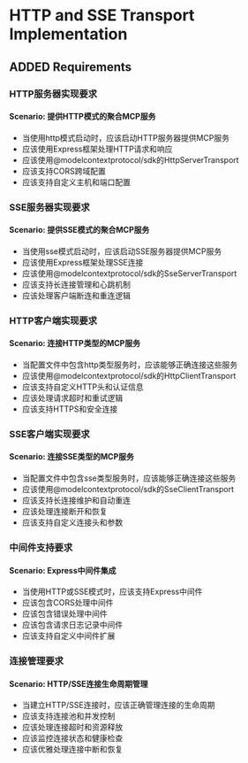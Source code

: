 # HTTP and SSE Transport Implementation

## ADDED Requirements

### HTTP服务器实现要求
#### Scenario: 提供HTTP模式的聚合MCP服务
- 当使用http模式启动时，应该启动HTTP服务器提供MCP服务
- 应该使用Express框架处理HTTP请求和响应
- 应该使用@modelcontextprotocol/sdk的HttpServerTransport
- 应该支持CORS跨域配置
- 应该支持自定义主机和端口配置

### SSE服务器实现要求
#### Scenario: 提供SSE模式的聚合MCP服务
- 当使用sse模式启动时，应该启动SSE服务器提供MCP服务
- 应该使用Express框架处理SSE连接
- 应该使用@modelcontextprotocol/sdk的SseServerTransport
- 应该支持长连接管理和心跳机制
- 应该处理客户端断连和重连逻辑

### HTTP客户端实现要求
#### Scenario: 连接HTTP类型的MCP服务
- 当配置文件中包含http类型服务时，应该能够正确连接这些服务
- 应该使用@modelcontextprotocol/sdk的HttpClientTransport
- 应该支持自定义HTTP头和认证信息
- 应该处理请求超时和重试逻辑
- 应该支持HTTPS和安全连接

### SSE客户端实现要求
#### Scenario: 连接SSE类型的MCP服务
- 当配置文件中包含sse类型服务时，应该能够正确连接这些服务
- 应该使用@modelcontextprotocol/sdk的SseClientTransport
- 应该支持长连接维护和自动重连
- 应该处理连接断开和恢复
- 应该支持自定义连接头和参数

### 中间件支持要求
#### Scenario: Express中间件集成
- 当使用HTTP或SSE模式时，应该支持Express中间件
- 应该包含CORS处理中间件
- 应该包含错误处理中间件
- 应该包含请求日志记录中间件
- 应该支持自定义中间件扩展

### 连接管理要求
#### Scenario: HTTP/SSE连接生命周期管理
- 当建立HTTP/SSE连接时，应该正确管理连接的生命周期
- 应该支持连接池和并发控制
- 应该处理连接超时和资源释放
- 应该监控连接状态和健康检查
- 应该优雅处理连接中断和恢复